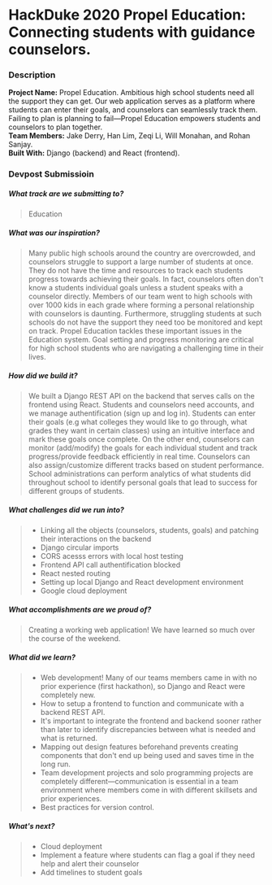 # HackDuke 2020 Propel Education: Connecting students with guidance counselors. 

### Description
**Project Name:** Propel Education. Ambitious high school students need all the support they can get. Our web application serves as a platform where students can enter their goals, and counselors can seamlessly track them. Failing to plan is planning to fail—Propel Education empowers students and counselors to plan together. <br>
**Team Members:** Jake Derry, Han Lim, Zeqi Li, Will Monahan, and Rohan Sanjay. <br>
**Built With:** Django (backend) and React (frontend). <br>

### Devpost Submissioin
##### What track are we submitting to?
> Education
##### What was our inspiration?
> Many public high schools around the country are overcrowded, and counselors struggle to support a large number of students at once. They do not have the time and resources to track each students progress towards achieving their goals. In fact, counselors often don't know a students individual goals unless a student speaks with a counselor directly. Members of our team went to high schools with over 1000 kids in each grade where forming a personal relationship with counselors is daunting. Furthermore, struggling students at such schools do not have the support they need too be monitored and kept on track. Propel Education tackles these important issues in the Education system. Goal setting and progress monitoring are critical for high school students who are navigating a challenging time in their lives. 
##### How did we build it?
> We built a Django REST API on the backend that serves calls on the frontend using React. Students and counselors need accounts, and we manage authentification (sign up and log in). Students can enter their goals (e.g what colleges they would like to go through, what grades they want in certain classes) using an intuitive interface and mark these goals once complete. On the other end, counselors can monitor (add/modify) the goals for each individual student and track progress/provide feedback efficiently in real time. Counselors can also assign/customize different tracks based on student performance. School administrations can perform analytics of what students did throughout school to identify personal goals that lead to success for different groups of students. 
##### What challenges did we run into?
> - Linking all the objects (counselors, students, goals) and patching their interactions on the backend
> - Django circular imports
> - CORS acesss errors with local host testing
> - Frontend API call authentification blocked
> - React nested routing
> - Setting up local Django and React development environment
> - Google cloud deployment
##### What accomplishments are we proud of?
> Creating a working web application! We have learned so much over the course of the weekend.
##### What did we learn?
> - Web development! Many of our teams members came in with no prior experience (first hackathon), so Django and React were completely new. 
> - How to setup a frontend to function and communicate with a backend REST API. 
> - It's important to integrate the frontend and backend sooner rather than later to identify discrepancies between what is needed and what is returned. 
> - Mapping out design features beforehand prevents creating components that don't end up being used and saves time in the long run. 
> - Team development projects and solo programming projects are completely different—communication is essential in a team environment where members come in with different skillsets and prior experiences. 
> - Best practices for version control. 
##### What's next?
> - Cloud deployment
> - Implement a feature where students can flag a goal if they need help and alert their counselor 
> - Add timelines to student goals
